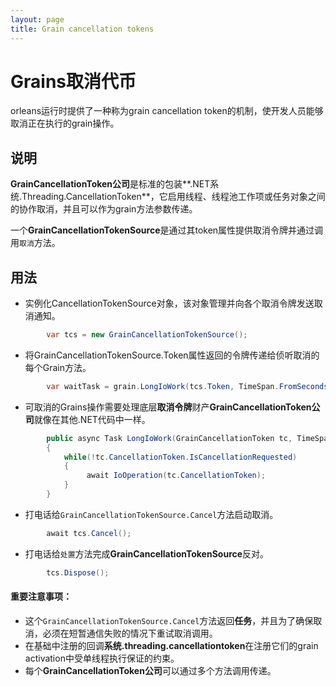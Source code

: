 ```yaml
---
layout: page
title: Grain cancellation tokens
---
```


# Grains取消代币

orleans运行时提供了一种称为grain cancellation token的机制，使开发人员能够取消正在执行的grain操作。

## 说明

**GrainCancellationToken公司**是标准的包装**.NET系统.Threading.CancellationToken**，它启用线程、线程池工作项或任务对象之间的协作取消，并且可以作为grain方法参数传递。

一个**GrainCancellationTokenSource**是通过其token属性提供取消令牌并通过调用`取消`方法。

## 用法

-   实例化CancellationTokenSource对象，该对象管理并向各个取消令牌发送取消通知。

```csharp
        var tcs = new GrainCancellationTokenSource();
```

-   将GrainCancellationTokenSource.Token属性返回的令牌传递给侦听取消的每个Grain方法。

```csharp
        var waitTask = grain.LongIoWork(tcs.Token, TimeSpan.FromSeconds(10));
```

-   可取消的Grains操作需要处理底层**取消令牌**财产**GrainCancellationToken公司**就像在其他.NET代码中一样。

```csharp
        public async Task LongIoWork(GrainCancellationToken tc, TimeSpan delay)
        {
            while(!tc.CancellationToken.IsCancellationRequested)
            {
                 await IoOperation(tc.CancellationToken);
            }
        }
```

-   打电话给`GrainCancellationTokenSource.Cancel`方法启动取消。

```csharp
        await tcs.Cancel();
```

-   打电话给`处置`方法完成**GrainCancellationTokenSource**反对。

```csharp
        tcs.Dispose();
```

#### 重要注意事项：

-   这个`GrainCancellationTokenSource.Cancel`方法返回**任务**，并且为了确保取消，必须在短暂通信失败的情况下重试取消调用。
-   在基础中注册的回调**系统.threading.cancellationtoken**在注册它们的grain activation中受单线程执行保证的约束。
-   每个**GrainCancellationToken公司**可以通过多个方法调用传递。
